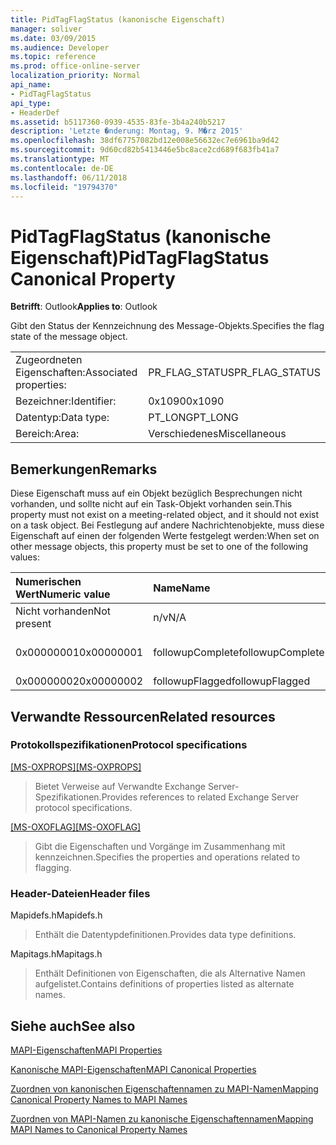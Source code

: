 ```yaml
---
title: PidTagFlagStatus (kanonische Eigenschaft)
manager: soliver
ms.date: 03/09/2015
ms.audience: Developer
ms.topic: reference
ms.prod: office-online-server
localization_priority: Normal
api_name:
- PidTagFlagStatus
api_type:
- HeaderDef
ms.assetid: b5117360-0939-4535-83fe-3b4a240b5217
description: 'Letzte �nderung: Montag, 9. M�rz 2015'
ms.openlocfilehash: 38df67757082bd12e008e56632ec7e6961ba9d42
ms.sourcegitcommit: 9d60cd82b5413446e5bc8ace2cd689f683fb41a7
ms.translationtype: MT
ms.contentlocale: de-DE
ms.lasthandoff: 06/11/2018
ms.locfileid: "19794370"
---
```

# <a name="pidtagflagstatus-canonical-property"></a><span data-ttu-id="18ae6-103">PidTagFlagStatus (kanonische Eigenschaft)</span><span class="sxs-lookup"><span data-stu-id="18ae6-103">PidTagFlagStatus Canonical Property</span></span>

  
  
<span data-ttu-id="18ae6-104">**Betrifft**: Outlook</span><span class="sxs-lookup"><span data-stu-id="18ae6-104">**Applies to**: Outlook</span></span> 
  
<span data-ttu-id="18ae6-105">Gibt den Status der Kennzeichnung des Message-Objekts.</span><span class="sxs-lookup"><span data-stu-id="18ae6-105">Specifies the flag state of the message object.</span></span>
  
|||
|:-----|:-----|
|<span data-ttu-id="18ae6-106">Zugeordneten Eigenschaften:</span><span class="sxs-lookup"><span data-stu-id="18ae6-106">Associated properties:</span></span>  <br/> |<span data-ttu-id="18ae6-107">PR_FLAG_STATUS</span><span class="sxs-lookup"><span data-stu-id="18ae6-107">PR_FLAG_STATUS</span></span>  <br/> |
|<span data-ttu-id="18ae6-108">Bezeichner:</span><span class="sxs-lookup"><span data-stu-id="18ae6-108">Identifier:</span></span>  <br/> |<span data-ttu-id="18ae6-109">0x1090</span><span class="sxs-lookup"><span data-stu-id="18ae6-109">0x1090</span></span>  <br/> |
|<span data-ttu-id="18ae6-110">Datentyp:</span><span class="sxs-lookup"><span data-stu-id="18ae6-110">Data type:</span></span>  <br/> |<span data-ttu-id="18ae6-111">PT_LONG</span><span class="sxs-lookup"><span data-stu-id="18ae6-111">PT_LONG</span></span>  <br/> |
|<span data-ttu-id="18ae6-112">Bereich:</span><span class="sxs-lookup"><span data-stu-id="18ae6-112">Area:</span></span>  <br/> |<span data-ttu-id="18ae6-113">Verschiedenes</span><span class="sxs-lookup"><span data-stu-id="18ae6-113">Miscellaneous</span></span>  <br/> |
   
## <a name="remarks"></a><span data-ttu-id="18ae6-114">Bemerkungen</span><span class="sxs-lookup"><span data-stu-id="18ae6-114">Remarks</span></span>

<span data-ttu-id="18ae6-115">Diese Eigenschaft muss auf ein Objekt bezüglich Besprechungen nicht vorhanden, und sollte nicht auf ein Task-Objekt vorhanden sein.</span><span class="sxs-lookup"><span data-stu-id="18ae6-115">This property must not exist on a meeting-related object, and it should not exist on a task object.</span></span> <span data-ttu-id="18ae6-116">Bei Festlegung auf andere Nachrichtenobjekte, muss diese Eigenschaft auf einen der folgenden Werte festgelegt werden:</span><span class="sxs-lookup"><span data-stu-id="18ae6-116">When set on other message objects, this property must be set to one of the following values:</span></span>
  
|<span data-ttu-id="18ae6-117">**Numerischen Wert**</span><span class="sxs-lookup"><span data-stu-id="18ae6-117">**Numeric value**</span></span>|<span data-ttu-id="18ae6-118">**Name**</span><span class="sxs-lookup"><span data-stu-id="18ae6-118">**Name**</span></span>|<span data-ttu-id="18ae6-119">**Beschreibung**</span><span class="sxs-lookup"><span data-stu-id="18ae6-119">**Description**</span></span>|
|:-----|:-----|:-----|
|<span data-ttu-id="18ae6-120">Nicht vorhanden</span><span class="sxs-lookup"><span data-stu-id="18ae6-120">Not present</span></span>  <br/> |<span data-ttu-id="18ae6-121">n/v</span><span class="sxs-lookup"><span data-stu-id="18ae6-121">N/A</span></span>  <br/> |<span data-ttu-id="18ae6-122">Nicht gekennzeichnet</span><span class="sxs-lookup"><span data-stu-id="18ae6-122">Unflagged</span></span>  <br/> |
|<span data-ttu-id="18ae6-123">0x00000001</span><span class="sxs-lookup"><span data-stu-id="18ae6-123">0x00000001</span></span>  <br/> |<span data-ttu-id="18ae6-124">followupComplete</span><span class="sxs-lookup"><span data-stu-id="18ae6-124">followupComplete</span></span>  <br/> |<span data-ttu-id="18ae6-125">Abgeschlossen gekennzeichnet</span><span class="sxs-lookup"><span data-stu-id="18ae6-125">Flagged complete</span></span>  <br/> |
|<span data-ttu-id="18ae6-126">0x00000002</span><span class="sxs-lookup"><span data-stu-id="18ae6-126">0x00000002</span></span>  <br/> |<span data-ttu-id="18ae6-127">followupFlagged</span><span class="sxs-lookup"><span data-stu-id="18ae6-127">followupFlagged</span></span>  <br/> |<span data-ttu-id="18ae6-128">Gekennzeichnet</span><span class="sxs-lookup"><span data-stu-id="18ae6-128">Flagged</span></span>  <br/> |
   
## <a name="related-resources"></a><span data-ttu-id="18ae6-129">Verwandte Ressourcen</span><span class="sxs-lookup"><span data-stu-id="18ae6-129">Related resources</span></span>

### <a name="protocol-specifications"></a><span data-ttu-id="18ae6-130">Protokollspezifikationen</span><span class="sxs-lookup"><span data-stu-id="18ae6-130">Protocol specifications</span></span>

<span data-ttu-id="18ae6-131">[[MS-OXPROPS]](http://msdn.microsoft.com/library/f6ab1613-aefe-447d-a49c-18217230b148%28Office.15%29.aspx)</span><span class="sxs-lookup"><span data-stu-id="18ae6-131">[[MS-OXPROPS]](http://msdn.microsoft.com/library/f6ab1613-aefe-447d-a49c-18217230b148%28Office.15%29.aspx)</span></span>
  
> <span data-ttu-id="18ae6-132">Bietet Verweise auf Verwandte Exchange Server-Spezifikationen.</span><span class="sxs-lookup"><span data-stu-id="18ae6-132">Provides references to related Exchange Server protocol specifications.</span></span>
    
<span data-ttu-id="18ae6-133">[[MS-OXOFLAG]](http://msdn.microsoft.com/library/f1e50be4-ed30-4c2a-b5cb-8ff3aaaf9b91%28Office.15%29.aspx)</span><span class="sxs-lookup"><span data-stu-id="18ae6-133">[[MS-OXOFLAG]](http://msdn.microsoft.com/library/f1e50be4-ed30-4c2a-b5cb-8ff3aaaf9b91%28Office.15%29.aspx)</span></span>
  
> <span data-ttu-id="18ae6-134">Gibt die Eigenschaften und Vorgänge im Zusammenhang mit kennzeichnen.</span><span class="sxs-lookup"><span data-stu-id="18ae6-134">Specifies the properties and operations related to flagging.</span></span>
    
### <a name="header-files"></a><span data-ttu-id="18ae6-135">Header-Dateien</span><span class="sxs-lookup"><span data-stu-id="18ae6-135">Header files</span></span>

<span data-ttu-id="18ae6-136">Mapidefs.h</span><span class="sxs-lookup"><span data-stu-id="18ae6-136">Mapidefs.h</span></span>
  
> <span data-ttu-id="18ae6-137">Enthält die Datentypdefinitionen.</span><span class="sxs-lookup"><span data-stu-id="18ae6-137">Provides data type definitions.</span></span>
    
<span data-ttu-id="18ae6-138">Mapitags.h</span><span class="sxs-lookup"><span data-stu-id="18ae6-138">Mapitags.h</span></span>
  
> <span data-ttu-id="18ae6-139">Enthält Definitionen von Eigenschaften, die als Alternative Namen aufgelistet.</span><span class="sxs-lookup"><span data-stu-id="18ae6-139">Contains definitions of properties listed as alternate names.</span></span>
    
## <a name="see-also"></a><span data-ttu-id="18ae6-140">Siehe auch</span><span class="sxs-lookup"><span data-stu-id="18ae6-140">See also</span></span>



[<span data-ttu-id="18ae6-141">MAPI-Eigenschaften</span><span class="sxs-lookup"><span data-stu-id="18ae6-141">MAPI Properties</span></span>](mapi-properties.md)
  
[<span data-ttu-id="18ae6-142">Kanonische MAPI-Eigenschaften</span><span class="sxs-lookup"><span data-stu-id="18ae6-142">MAPI Canonical Properties</span></span>](mapi-canonical-properties.md)
  
[<span data-ttu-id="18ae6-143">Zuordnen von kanonischen Eigenschaftennamen zu MAPI-Namen</span><span class="sxs-lookup"><span data-stu-id="18ae6-143">Mapping Canonical Property Names to MAPI Names</span></span>](mapping-canonical-property-names-to-mapi-names.md)
  
[<span data-ttu-id="18ae6-144">Zuordnen von MAPI-Namen zu kanonische Eigenschaftennamen</span><span class="sxs-lookup"><span data-stu-id="18ae6-144">Mapping MAPI Names to Canonical Property Names</span></span>](mapping-mapi-names-to-canonical-property-names.md)

